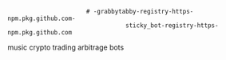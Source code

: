                           # -grabbytabby-registry-https-npm.pkg.github.com-
                                     sticky_bot-registry-https-npm.pkg.github.com


music crypto trading arbitrage bots
